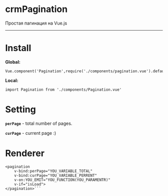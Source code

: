 # crmPagination
Простая пагинация на Vue.js
***
 Install
=====================
**Global:** 
```
Vue.component('Pagination',require('./components/pagination.vue').default)
```
**Local:** 
```
import Pagination from './components/Pagination.vue'
```
 Setting
=====================
**`perPage`** - total number of pages.

**`curPage`** - current page :)

Renderer
=====================
```
<pagination
    v-bind:perPage="YOU_VARIABLE_TOTAL"
    v-bind:curPage="YOU_VARIABLE_PERRENT"
    v-on:YOU_EMIT="YOU_FUNCTION(YOU_PARAMENTR)"
    v-if="isLoad">
</pagination>```